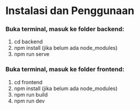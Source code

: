 # Instalasi dan Penggunaan

### Buka terminal, masuk ke folder backend:
1. cd backend
2. npm install (jika belum ada node_modules)
3. npm run serve

### Buka terminal, masuk ke folder frontend:
1. cd frontend
2. npm install (jika belum ada node_modules)
3. npm run build
4. npm run dev
